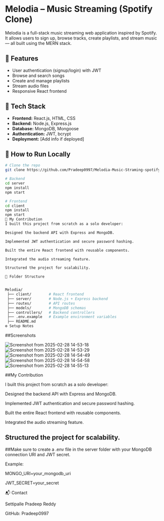# Melodia – Music Streaming (Spotify Clone)

Melodia is a full-stack music streaming web application inspired by Spotify.  
It allows users to sign up, browse tracks, create playlists, and stream music — all built using the MERN stack.

## 🎯 Features

- User authentication (signup/login) with JWT
- Browse and search songs
- Create and manage playlists
- Stream audio files
- Responsive React frontend

## 🧩 Tech Stack

- **Frontend:** React.js, HTML, CSS
- **Backend:** Node.js, Express.js
- **Database:** MongoDB, Mongoose
- **Authentication:** JWT, bcrypt
- **Deployment:** [Add info if deployed]

## 🚀 How to Run Locally

```bash
# Clone the repo
git clone https://github.com/Pradeep0997/Melodia-Music-Straming-spotify.git

# Backend
cd server
npm install
npm start

# Frontend
cd client
npm install
npm start
👤 My Contribution
I built this project from scratch as a solo developer:

Designed the backend API with Express and MongoDB.

Implemented JWT authentication and secure password hashing.

Built the entire React frontend with reusable components.

Integrated the audio streaming feature.

Structured the project for scalability.

📂 Folder Structure


Melodia/
 ├── client/        # React frontend
 ├── server/        # Node.js + Express backend
 ├── routes/        # API routes
 ├── models/        # MongoDB schemas
 ├── controllers/   # Backend controllers
 ├── .env.example   # Example environment variables
 ├── README.md
⚙️ Setup Notes


```
##Screenshots


![Screenshot from 2025-02-28 14-53-18](https://github.com/user-attachments/assets/c3df4407-0019-440f-87d3-f475e79f2303)
![Screenshot from 2025-02-28 14-53-29](https://github.com/user-attachments/assets/f0fed30a-7d76-481d-886c-88cdc78fddb5)
![Screenshot from 2025-02-28 14-54-49](https://github.com/user-attachments/assets/8f441b38-4bb3-457f-933c-1cc2aeca38ca)
![Screenshot from 2025-02-28 14-54-58](https://github.com/user-attachments/assets/4275bf67-8476-4e16-a5d5-9dfed1e93166)
![Screenshot from 2025-02-28 14-55-13](https://github.com/user-attachments/assets/6aeb8449-8601-4ccf-84d5-4c587530d432)

 ##My Contribution
 
I built this project from scratch as a solo developer:

Designed the backend API with Express and MongoDB.

Implemented JWT authentication and secure password hashing.

Built the entire React frontend with reusable components.

Integrated the audio streaming feature.

Structured the project for scalability.
---



##Make sure to create a .env file in the server folder with your MongoDB connection URI and JWT secret.

Example:

MONGO_URI=your_mongodb_uri


JWT_SECRET=your_secret


📬 Contact

Settipalle Pradeep Reddy


GitHub: Pradeep0997

